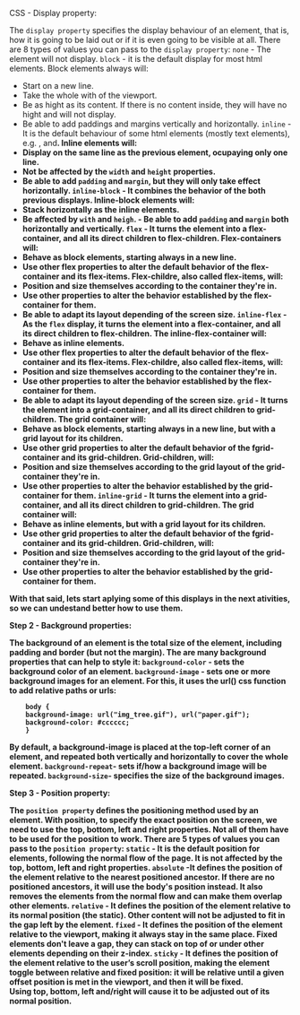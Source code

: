 CSS - Display property:

The `display property` specifies the display behaviour of an element, that is, how it is going to be laid out or if it is even going to be visible at all.
There are 8 types of values you can pass to the `display property`:
`none` - The element will not display.
`block` - it is the default display for most html elements. Block elements always will:

- Start on a new line.
- Take the whole with of the viewport.
- Be as hight as its content. If there is no content inside, they will have no hight and will not display.
- Be able to add paddings and margins vertically and horizontally.
  `inline` - It is the default behaviour of some html elements (mostly text elements), e.g. <span>, <a> and<b>. Inline elements will:
- Display on the same line as the previous element, ocupaying only one line.
- Not be affected by the `width` and `height` properties.
- Be able to add `padding` and `margin`, but they will only take effect horizontally.
  `inline-block` - It combines the behavior of the both previous displays. Inline-block elements will:
- Stack horizontally as the inline elements.
- Be affected by `with` and `heigh`. - Be able to add `padding` and `margin` both horizontally and vertically.
  `flex` - It turns the element into a flex-container, and all its direct children to flex-children. Flex-containers will:
- Behave as block elements, starting always in a new line.
- Use other flex properties to alter the default behavior of the flex-container and its flex-items.
  Flex-childre, also called flex-items, will:
- Position and size themselves according to the container they're in.
- Use other properties to alter the behavior established by the flex-container for them.
- Be able to adapt its layout depending of the screen size.
  `inline-flex` - As the `flex` display, it turns the element into a flex-container, and all its direct children to flex-children. The inline-flex-container will:
- Behave as inline elements.
- Use other flex properties to alter the default behavior of the flex-container and its flex-items.
  Flex-childre, also called flex-items, will:
- Position and size themselves according to the container they're in.
- Use other properties to alter the behavior established by the flex-container for them.
- Be able to adapt its layout depending of the screen size.
  `grid` - It turns the element into a grid-container, and all its direct children to grid-children. The grid container will:
- Behave as block elements, starting always in a new line, but with a grid layout for its children.
- Use other grid properties to alter the default behavior of the fgrid-container and its grid-children.
  Grid-children, will:
- Position and size themselves according to the grid layout of the grid-container they're in.
- Use other properties to alter the behavior established by the grid-container for them.
  `inline-grid` - It turns the element into a grid-container, and all its direct children to grid-children. The grid container will:
- Behave as inline elements, but with a grid layout for its children.
- Use other grid properties to alter the default behavior of the fgrid-container and its grid-children.
  Grid-children, will:
- Position and size themselves according to the grid layout of the grid-container they're in.
- Use other properties to alter the behavior established by the grid-container for them.

With that said, lets start aplying some of this displays in the next ativities, so we can undestand better how to use them.

Step 2 - Background properties:

The background of an element is the total size of the element, including padding and border (but not the margin). The are many background properties that can help to style it:
`background-color` - sets the background color of an element.
`background-image` - sets one or more background images for an element. For this, it uses the url() css function to add relative paths or urls:

        body {
        background-image: url("img_tree.gif"), url("paper.gif");
        background-color: #cccccc;
        }

By default, a background-image is placed at the top-left corner of an element, and repeated both vertically and horizontally to cover the whole element.
`background-repeat`- sets if/how a background image will be repeated.
`background-size`- specifies the size of the background images.

Step 3 - Position property:

The `position property` defines the positioning method used by an element. With position, to specify the exact position on the screen, we need to use the top, bottom, left and right properties. Not all of them have to be used for the position to work.
There are 5 types of values you can pass to the `position property`:
`static` - It is the default position for elements, following the normal flow of the page. It is not affected by the top, bottom, left and right properties.
`absolute` -It defines the position of the element relative to the nearest positioned ancestor. If there are no positioned ancestors, it will use the body's position instead. It also removes the elements from the normal flow and can make them overlap other elements.
`relative` - It defines the position of the element relative to its normal position (the static). Other content will not be adjusted to fit in the gap left by the element.
`fixed` - It defines the position of the element relative to the viewport, making it always stay in the same place.
Fixed elements don't leave a gap, they can stack on top of or under other elements depending on their z-index.
`sticky` - It defines the position of the element relative to the user’s scroll position, making the element toggle between relative and fixed position: it will be relative until a given offset position is met in the viewport, and then it will be fixed.  
Using top, bottom, left and/right will cause it to be adjusted out of its normal position.

